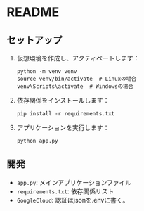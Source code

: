 # README

## セットアップ

1. 仮想環境を作成し、アクティベートします：
   ```
   python -m venv venv
   source venv/bin/activate  # Linuxの場合
   venv\Scripts\activate  # Windowsの場合
   ```

2. 依存関係をインストールします：
   ```
   pip install -r requirements.txt
   ```

3. アプリケーションを実行します：
   ```
   python app.py
   ```

## 開発

- `app.py`: メインアプリケーションファイル
- `requirements.txt`: 依存関係リスト
- `GoogleCloud`: 認証はjsonを.envに書く。